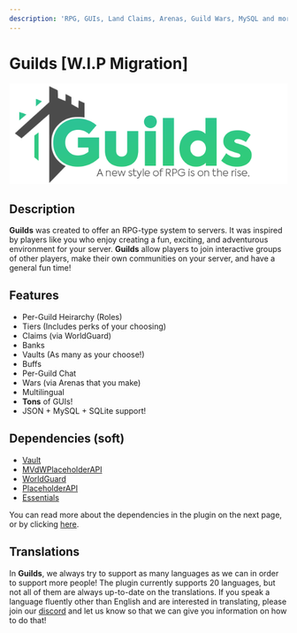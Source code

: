 ```yaml
---
description: 'RPG, GUIs, Land Claims, Arenas, Guild Wars, MySQL and more!'
---
```


# Guilds \[W.I.P Migration\]

![](../../.gitbook/assets/assets_-ljvb1samgd8bcef8vll_-ljvj_mqe-jg2tyif8gr_-ljvjczthyzhl1ezc3td_logo.png)

## Description

**Guilds** was created to offer an RPG-type system to servers. It was inspired by players like you who enjoy creating a fun, exciting, and adventurous environment for your server. **Guilds** allow players to join interactive groups of other players, make their own communities on your server, and have a general fun time!

## **Features**

* Per-Guild Heirarchy \(Roles\)
* Tiers \(Includes perks of your choosing\)
* Claims \(via WorldGuard\)
* Banks
* Vaults \(As many as your choose!\)
* Buffs
* Per-Guild Chat
* Wars \(via Arenas that you make\)
* Multilingual
* **Tons** of GUIs!
* JSON + MySQL + SQLite support!

## Dependencies **\(soft\)**

* [Vault](https://www.spigotmc.org/resources/34315/)
* [MVdWPlaceholderAPI](https://www.spigotmc.org/resources/11182/)
* [WorldGuard](https://dev.bukkit.org/projects/worldguard)
* [PlaceholderAPI](https://placeholderapi.com)
* [Essentials](https://www.spigotmc.org/resources/9089/)

You can read more about the dependencies in the plugin on the next page, or by clicking [here](../../clips-plugins/deluxemenus/options-and-configurations/requirements.md).

## Translations

In **Guilds**, we always try to support as many languages as we can in order to support more people! The plugin currently supports 20 languages, but not all of them are always up-to-date on the translations. If you speak a language fluently other than English and are interested in translating, please join our [discord](https://helpch.at/discord) and let us know so that we can give you information on how to do that!



